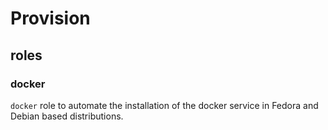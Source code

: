 # Provision

## roles

### docker

`docker` role to automate the installation of the docker service in Fedora and Debian based distributions.

